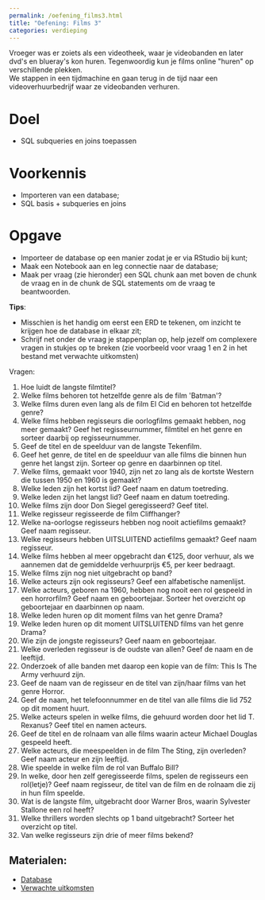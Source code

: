```yaml
---
permalink: /oefening_films3.html
title: "Oefening: Films 3"
categories: verdieping
---
```


Vroeger was er zoiets als een videotheek, waar je videobanden en later dvd's en blueray's kon huren. Tegenwoordig kun je films online "huren" op verschillende plekken.   
We stappen in een tijdmachine en gaan terug in de tijd naar een  videoverhuurbedrijf waar ze videobanden verhuren.

# Doel
- SQL subqueries en joins toepassen

# Voorkennis
- Importeren van een database;
- SQL basis + subqueries en joins

# Opgave
- Importeer de database op een manier zodat je er via RStudio bij kunt;
- Maak een Notebook aan en leg connectie naar de database;
- Maak per vraag (zie hieronder) een SQL chunk aan met boven de chunk de vraag en in de chunk de SQL statements om de vraag te beantwoorden.

**Tips**: 
- Misschien is het handig om eerst een ERD te tekenen, om inzicht te krijgen hoe de database in elkaar zit;
- Schrijf net onder de vraag je stappenplan op, help jezelf om complexere vragen in stukjes op te breken (zie voorbeeld voor vraag 1 en 2 in het bestand met verwachte uitkomsten) 


Vragen:
1. Hoe luidt de langste filmtitel? 
2. Welke films behoren tot hetzelfde genre als de film 'Batman'? 
3. Welke films duren even lang als de film El Cid en behoren tot hetzelfde genre? 
4. Welke films hebben regisseurs die oorlogfilms gemaakt hebben, nog meer gemaakt? Geef het regisseurnummer, filmtitel en het genre en sorteer daarbij op regisseurnummer. 
5. Geef de titel en de speelduur van de langste Tekenfilm.
6. Geef het genre, de titel en de speelduur van alle films die binnen hun genre het langst zijn. Sorteer op genre en daarbinnen op titel. 
7. Welke films, gemaakt voor 1940, zijn net zo lang als de kortste Western die tussen 1950 en 1960 is gemaakt? 
8. Welke leden zijn het kortst lid? Geef naam en datum toetreding. 
9. Welke leden zijn het langst lid? Geef naam en datum toetreding. 
10. Welke films zijn door Don Siegel geregisseerd? Geef titel. 
11. Welke regisseur regisseerde de film Cliffhanger? 
12. Welke na-oorlogse regisseurs hebben nog nooit actiefilms gemaakt? Geef naam regisseur. 
13. Welke regisseurs hebben UITSLUITEND actiefilms gemaakt? Geef naam regisseur. 
14. Welke films hebben al meer opgebracht dan €125, door verhuur, als we aannemen dat de gemiddelde verhuurprijs €5, per keer bedraagt. 
15. Welke films zijn nog niet uitgebracht op band? 
16. Welke acteurs zijn ook regisseurs? Geef een alfabetische namenlijst. 
17. Welke acteurs, geboren na 1960, hebben nog nooit een rol gespeeld in een horrorfilm? Geef naam en geboortejaar. Sorteer het overzicht op geboortejaar en daarbinnen op naam. 
18. Welke leden huren op dit moment films van het genre Drama? 
19. Welke leden huren op dit moment UITSLUITEND films van het genre Drama? 
20. Wie zijn de jongste regisseurs? Geef naam en geboortejaar. 
21. Welke overleden regisseur is de oudste van allen? Geef de naam en de leeftijd. 
22. Onderzoek of alle banden met daarop een kopie van de film: This Is The Army verhuurd zijn. 
23. Geef de naam van de regisseur en de titel van zijn/haar films van het genre Horror. 
24. Geef de naam, het telefoonnummer en de titel van alle films die lid 752 op dit moment huurt. 
25. Welke acteurs spelen in welke films, die gehuurd worden door het lid T. Rexanus? Geef titel en namen acteurs. 
26. Geef de titel en de rolnaam van alle films waarin acteur Michael Douglas gespeeld heeft. 
27. Welke acteurs, die meespeelden in de film The Sting, zijn overleden? Geef naam acteur en zijn leeftijd. 
28. Wie speelde in welke film de rol van Buffalo Bill? 
29. In welke, door hen zelf geregisseerde films, spelen de regisseurs een rol(letje)? Geef naam regisseur, de titel van de film en de rolnaam die zij in hun film speelde. 
30. Wat is de langste film, uitgebracht door Warner Bros, waarin Sylvester Stallone een rol heeft?
31. Welke thrillers worden slechts op 1 band uitgebracht? Sorteer het overzicht op titel. 
32. Van welke regisseurs zijn drie of meer films bekend? 

## Materialen:
- [Database](assets/file/DATABASE_FILM.zip)
- [Verwachte uitkomsten](assets/file/Films3.pdf)